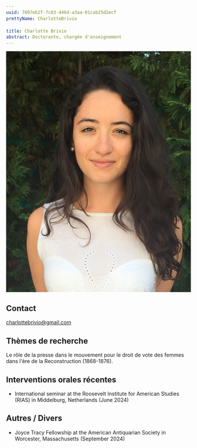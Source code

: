 ```yaml
---
uuid: 7897eb2f-7c03-446d-a3aa-01cab25d2ecf
prettyName: CharlotteBrivio

title: Charlotte Brivio
abstract: Doctorante, chargée d'enseignement
---
```


![small](Brivio_Charlotte.jpeg)

## Contact

 charlottebrivio@gmail.com

## Thèmes de recherche

 Le rôle de la presse dans le mouvement pour le droit de vote des femmes dans l'ère de la Reconstruction (1868-1876).

## Interventions orales récentes

 - International seminar at the Roosevelt Institute for American Studies (RIAS) in Middelburg, Netherlands (June 2024)

## Autres / Divers

 - Joyce Tracy Fellowship at the American Antiquarian Society in Worcester, Massachusetts (September 2024)

